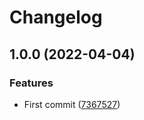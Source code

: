 # Changelog

## 1.0.0 (2022-04-04)


### Features

* First commit ([7367527](https://github.com/bjerkio/theme-ui-skeleton/commit/7367527e6bb49f4de70676b14a9cfd2b5ae0fc54))
